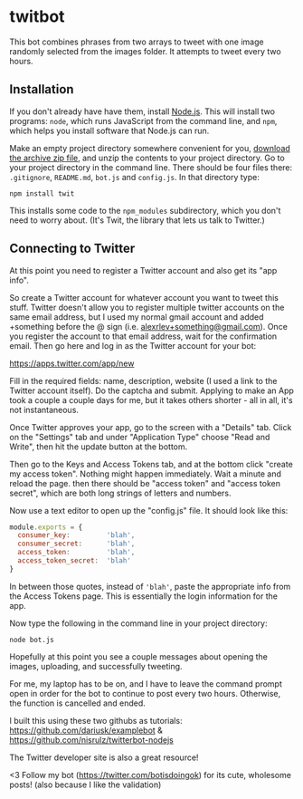 # twitbot

This bot combines phrases from two arrays to tweet with one image randomly selected from the images folder. It attempts to tweet every two hours.

## Installation

If you don't already have have them, install [Node.js](http://nodejs.org/). This will install two programs: `node`, which runs JavaScript from the command line, and `npm`, which helps you install software that Node.js can run.

Make an empty project directory somewhere convenient for you, [download the archive zip file](https://github.com/dariusk/examplebot/archive/master.zip), and unzip the contents to your project directory. Go to your project directory in the command line. There should be four files there: `.gitignore`, `README.md`, `bot.js` and `config.js`. In that directory type:

`npm install twit`

This installs some code to the `npm_modules` subdirectory, which you don't need to worry about. (It's Twit, the library that lets us talk to Twitter.)

## Connecting to Twitter

At this point you need to register a Twitter account and also get its "app info".

So create a Twitter account for whatever account you want to tweet this stuff. Twitter doesn't allow you to register multiple twitter accounts on the same email address, but I used my normal gmail account and added +something before the @ sign (i.e. alexrlev+something@gmail.com). Once you register the account to that email address, wait for the confirmation email. Then go here and log in as the Twitter account for your bot:

https://apps.twitter.com/app/new

Fill in the required fields: name, description, website (I used a link to the Twitter account itself). Do the captcha and submit. Applying to make an App took a couple a couple days for me, but it takes others shorter - all in all, it's not instantaneous.

Once Twitter approves your app, go to the screen with a "Details" tab. Click on the "Settings" tab and under "Application Type" choose "Read and Write", then hit the update button at the bottom.

Then go to the Keys and Access Tokens tab, and at the bottom click "create my access token". Nothing might happen immediately. Wait a minute and reload the page. then there should be "access token" and "access token secret", which are both long strings of letters and numbers.

Now use a text editor to open up the "config.js" file. It should look like this:

```javascript
module.exports = {
  consumer_key:         'blah',
  consumer_secret:      'blah',
  access_token:         'blah',
  access_token_secret:  'blah'
}
```

In between those quotes, instead of `'blah'`, paste the appropriate info from the Access Tokens page. This is essentially the login information for the app.

Now type the following in the command line in your project directory:

`node bot.js`

Hopefully at this point you see a couple messages about opening the images, uploading, and successfully tweeting.

For me, my laptop has to be on, and I have to leave the command prompt open in order for the bot to continue to post every two hours. Otherwise, the function is cancelled and ended.

I built this using these two githubs as tutorials: https://github.com/dariusk/examplebot & https://github.com/nisrulz/twitterbot-nodejs

The Twitter developer site is also a great resource!

<3
Follow my bot (https://twitter.com/botisdoingok) for its cute, wholesome posts! (also because I like the validation)

